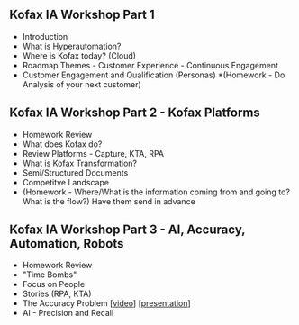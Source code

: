 ## Kofax IA Workshop Part 1
* Introduction
* What is Hyperautomation?
* Where is Kofax today? (Cloud)
* Roadmap Themes - Customer Experience - Continuous Engagement
* Customer Engagement and Qualification (Personas)
 *(Homework - Do Analysis of your next customer)

## Kofax IA Workshop Part 2 - Kofax Platforms
* Homework Review
* What does Kofax do?
* Review Platforms - Capture, KTA, RPA
* What is Kofax Transformation?
* Semi/Structured Documents
* Competitve Landscape
* (Homework - Where/What is the information coming from and going to?  What is the flow?)  Have them send in advance

## Kofax IA Workshop Part 3 - AI, Accuracy, Automation, Robots
* Homework Review
* "Time Bombs"
* Focus on People
* Stories (RPA, KTA)
* The Accuracy Problem [[video](https://kofax.app.bigtincan.com/pfiles/QNb0pzmX1Ov6oPrWVEmZiQhrhLijFlhzBGDyxjYan95Ldl27Kk/f/1039876035)] [[presentation](https://kofax.app.bigtincan.com/pfiles/QNb0pzmX1Ov6oPrWVEmZiQhrhLijFlhzBGDyxjYan95Ldl27Kk/f/1039876036)]
* AI - Precision and Recall



